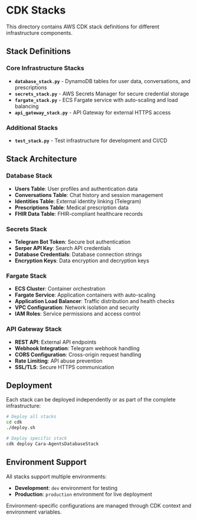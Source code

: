 # CDK Stacks

This directory contains AWS CDK stack definitions for different infrastructure components.

## Stack Definitions

### Core Infrastructure Stacks
- **`database_stack.py`** - DynamoDB tables for user data, conversations, and prescriptions
- **`secrets_stack.py`** - AWS Secrets Manager for secure credential storage
- **`fargate_stack.py`** - ECS Fargate service with auto-scaling and load balancing
- **`api_gateway_stack.py`** - API Gateway for external HTTPS access

### Additional Stacks
- **`test_stack.py`** - Test infrastructure for development and CI/CD

## Stack Architecture

### Database Stack
- **Users Table**: User profiles and authentication data
- **Conversations Table**: Chat history and session management
- **Identities Table**: External identity linking (Telegram)
- **Prescriptions Table**: Medical prescription data
- **FHIR Data Table**: FHIR-compliant healthcare records

### Secrets Stack
- **Telegram Bot Token**: Secure bot authentication
- **Serper API Key**: Search API credentials
- **Database Credentials**: Database connection strings
- **Encryption Keys**: Data encryption and decryption keys

### Fargate Stack
- **ECS Cluster**: Container orchestration
- **Fargate Service**: Application containers with auto-scaling
- **Application Load Balancer**: Traffic distribution and health checks
- **VPC Configuration**: Network isolation and security
- **IAM Roles**: Service permissions and access control

### API Gateway Stack
- **REST API**: External API endpoints
- **Webhook Integration**: Telegram webhook handling
- **CORS Configuration**: Cross-origin request handling
- **Rate Limiting**: API abuse prevention
- **SSL/TLS**: Secure HTTPS communication

## Deployment

Each stack can be deployed independently or as part of the complete infrastructure:

```bash
# Deploy all stacks
cd cdk
./deploy.sh

# Deploy specific stack
cdk deploy Cara-AgentsDatabaseStack
```

## Environment Support

All stacks support multiple environments:
- **Development**: `dev` environment for testing
- **Production**: `production` environment for live deployment

Environment-specific configurations are managed through CDK context and environment variables.
